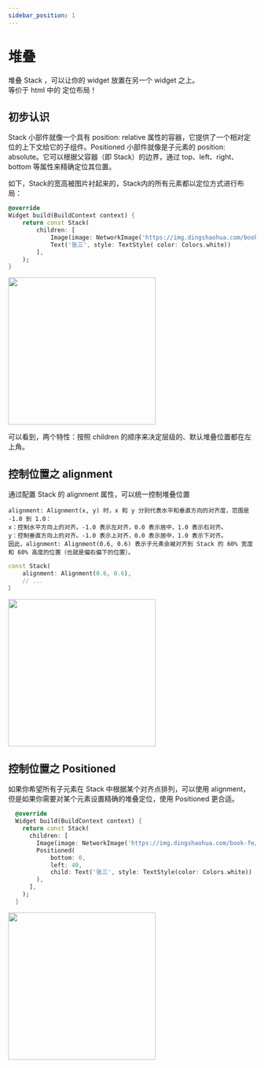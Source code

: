 ```yaml
---
sidebar_position: 1
---
```


# 堆叠

堆叠 Stack ，可以让你的 widget 放置在另一个 widget 之上。  
等价于 html 中的 定位布局！

## 初步认识
Stack 小部件就像一个具有 position: relative 属性的容器，它提供了一个相对定位的上下文给它的子组件。Positioned 小部件就像是子元素的 position: absolute。它可以根据父容器（即 Stack）的边界，通过 top、left、right、bottom 等属性来精确定位其位置。

如下，Stack的宽高被图片衬起来的，Stack内的所有元素都以定位方式进行布局：
```dart
@override
Widget build(BuildContext context) {
    return const Stack(
        children: [
            Image(image: NetworkImage('https://img.dingshaohua.com/book-fe/ex.jpg')),
            Text('张三', style: TextStyle( color: Colors.white))
        ],
    );
}
```

<img src="https://img.dingshaohua.com/book-fe/202412260114581.png" width="300"/>

可以看到，两个特性：按照 children 的顺序来决定层级的、默认堆叠位置都在左上角。

## 控制位置之 alignment

通过配置 Stack 的 alignment 属性，可以统一控制堆叠位置

```
alignment: Alignment(x, y) 时，x 和 y 分别代表水平和垂直方向的对齐度，范围是 -1.0 到 1.0：
x：控制水平方向上的对齐。-1.0 表示左对齐，0.0 表示居中，1.0 表示右对齐。
y：控制垂直方向上的对齐。-1.0 表示上对齐，0.0 表示居中，1.0 表示下对齐。
因此，alignment: Alignment(0.6, 0.6) 表示子元素会被对齐到 Stack 的 60% 宽度和 60% 高度的位置（也就是偏右偏下的位置）。
```

```dart
const Stack(
    alignment: Alignment(0.6, 0.6),
    // ...
）
```

<img src="https://img.dingshaohua.com/book-fe/202412260107764.png" width="300"/>

## 控制位置之 Positioned

如果你希望所有子元素在 Stack 中根据某个对齐点排列，可以使用 alignment，  
但是如果你需要对某个元素设置精确的堆叠定位，使用 Positioned 更合适。

```dart
  @override
  Widget build(BuildContext context) {
    return const Stack(
      children: [
        Image(image: NetworkImage('https://img.dingshaohua.com/book-fe/ex.jpg')),
        Positioned(
            bottom: 0,
            left: 40,
            child: Text('张三', style: TextStyle(color: Colors.white))
        ),
      ],
    );
  }
```
<img src="https://img.dingshaohua.com/book-fe/202412260127402.png" width="300"/>